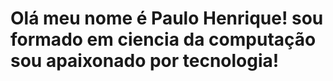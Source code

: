 # Olá meu nome é Paulo Henrique! sou formado em ciencia da computação sou apaixonado por tecnologia!
